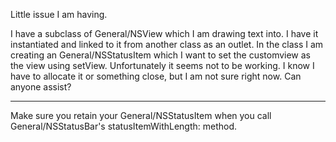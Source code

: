 Little issue I am having.

I have a subclass of General/NSView which I am drawing text into. I have it instantiated and linked to it from another class as an outlet. In the class I am creating an General/NSStatusItem which I want to set the customview as the view using setView. Unfortunately it seems not to be working. I know I have to allocate it or something close, but I am not sure right now. Can anyone assist?

----

Make sure you retain your General/NSStatusItem when you call General/NSStatusBar's     statusItemWithLength: method.